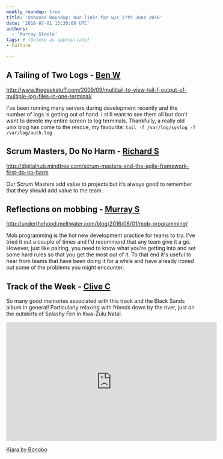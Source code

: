 ```yaml
---
weekly_roundup: true
title: 'Unboxed Roundup: Our links for w/c 27th June 2016'
date: '2016-07-01 13:30:00 UTC'
authors:
  - 'Murray Steele'
tags: # (Delete as appropriate)
- Culture

---
```


## A Tailing of Two Logs - [Ben W](/people#ben-wong)

http://www.thegeekstuff.com/2009/09/multitail-to-view-tail-f-output-of-multiple-log-files-in-one-terminal/

I've been running many servers during development recently and the number of logs is getting out of hand. I still want to see them all but don't want to devote my entire screen to log terminals. Thankfully, a really old unix blog has come to the rescue, my favourite: `tail -f /var/log/syslog -f /var/log/auth.log`

## Scrum Masters, Do No Harm - [Richard S](/people#richard-stobart)

http://digitalhub.mindtree.com/scrum-masters-and-the-agile-framework-first-do-no-harm

Our Scrum Masters add value to projects but it’s always good to remember that they should add value to the team.

## Reflections on mobbing - [Murray S](/people#murray-steele)

http://underthehood.meltwater.com/blog/2016/06/01/mob-programming/

Mob programming is the hot new development practice for teams to try.  I've tried it out a couple of times and I'd recommend that any team give it a go.  However, just like pairing, you need to know what you're getting into and set some hard rules so that you get the most out of it.  To that end it's useful to hear from teams that have been doing it for a while and have already ironed out some of the problems you might encounter.

## Track of the Week - [Clive C](/people#clive-corbishley)

So many good memories associated with this track and the Black Sands album in general! Particularly relaxing with friends down by the river, just on the outskirts of Splashy Fen in Kwa-Zulu Natal.

<iframe width="560" height="315" src="https://www.youtube.com/embed/N7m86aMNjlQ" frameborder="0" allowfullscreen></iframe>

[Kiara by Bonobo](https://www.youtube.com/watch?v=N7m86aMNjlQ)
